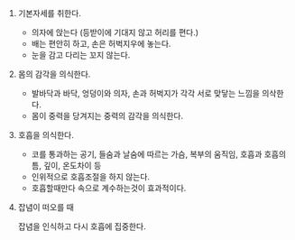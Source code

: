 1. 기본자세를 취한다.
   - 의자에 앉는다 (등받이에 기대지 않고 허리를 편다.)
   - 배는 편안히 하고, 손은 허벅지우에 놓는다.
   - 눈을 감고 다리는 꼬지 않는다.
2. 몸의 감각을 의식한다.
   - 발바닥과 바닥, 엉덩이와 의자, 손과 허벅지가 각각 서로 맞닿는 느낌을 의삭한다.
   - 몸이 중력을 당겨지는 중력의 감각을 의식한다.
3. 호흡을 의식한다.
   - 코를 통과하는 공기, 들숨과 날숨에 따르는 가슴, 복부의 움직임, 호흡과 호흡의 틈, 깊이, 온도차이 등
   - 인위적으로 호흡조절을 하지 않는다.
   - 호흡할때만다 속으로 계수하는것이 효과적이다.
4. 잡념이 떠오를 때

   잡념을 인식하고 다시 호흡에 집중한다.
